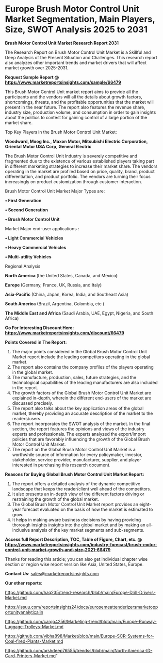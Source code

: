 # Europe Brush Motor Control Unit Market Segmentation, Main Players, Size, SWOT Analysis 2025 to 2031

<strong>Brush Motor Control Unit Market Research Report 2031</strong>

The Research Report on Brush Motor Control Unit Market is a Skillful and Deep Analysis of the Present Situation and Challenges. This research report also analyzes other important trends and market drivers that will affect market growth over 2025-2031.

<strong>Request Sample Report @ <a href=https://www.marketreportsinsights.com/sample/66479>https://www.marketreportsinsights.com/sample/66479</a></strong>

This Brush Motor Control Unit market report aims to provide all the participants and the vendors will all the details about growth factors, shortcomings, threats, and the profitable opportunities that the market will present in the near future. The report also features the revenue share, industry size, production volume, and consumption in order to gain insights about the politics to contest for gaining control of a large portion of the market share.

Top Key Players in the Brush Motor Control Unit Market:

<strong>Woodward, Moog Inc., Maxon Motor, Mitsubishi Electric Corporation, Oriental Motor USA Corp, General Electric</strong>

The Brush Motor Control Unit Industry is severely competitive and fragmented due to the existence of various established players taking part in different marketing strategies to increase their market share. The vendors operating in the market are profiled based on price, quality, brand, product differentiation, and product portfolio. The vendors are turning their focus increasingly on product customization through customer interaction.

Brush Motor Control Unit Market Major Types are:

<strong>• First Generation

• Second Generation

• Brush Motor Control Unit</strong>

Market Major end-user applications :

<strong>• Light Commercial Vehicles

• Heavy Commercial Vehicles

• Multi-utility Vehicles</strong>

Regional Analysis

</u><strong><b>North America</b></strong> (the United States, Canada, and Mexico)

<strong><b>Europe </b></strong>(Germany, France, UK, Russia, and Italy)

<strong><b>Asia-Pacific</b></strong> (China, Japan, Korea, India, and Southeast Asia)

<strong><b>South America</b></strong> (Brazil, Argentina, Colombia, etc.)

<strong><b>The Middle East and Africa</b></strong> (Saudi Arabia, UAE, Egypt, Nigeria, and South Africa)

<strong>Go For Interesting Discount Here: <a href=https://www.marketreportsinsights.com/discount/66479>https://www.marketreportsinsights.com/discount/66479</a></strong>

<strong>Points Covered in The Report:</strong>
<ol>
  <li>The major points considered in the Global Brush Motor Control Unit Market report include the leading competitors operating in the global market.</li>
  <li>The report also contains the company profiles of the players operating in the global market.</li>
  <li>The manufacture, production, sales, future strategies, and the technological capabilities of the leading manufacturers are also included in the report.</li>
  <li>The growth factors of the Global Brush Motor Control Unit Market are explained in-depth, wherein the different end-users of the market are discussed precisely.</li>
  <li>The report also talks about the key application areas of the global market, thereby providing an accurate description of the market to the readers/users.</li>
  <li>The report incorporates the SWOT analysis of the market. In the final section, the report features the opinions and views of the industry experts and professionals. The experts analyzed the export/import policies that are favorably influencing the growth of the Global Brush Motor Control Unit Market.</li>
  <li>The report on the Global Brush Motor Control Unit Market is a worthwhile source of information for every policymaker, investor, stakeholder, service provider, manufacturer, supplier, and player interested in purchasing this research document.</li>
</ol>
<strong>Reasons for Buying Global Brush Motor Control Unit Market Report:</strong>

<ol>
  <li>The report offers a detailed analysis of the dynamic competitive landscape that keeps the reader/client well ahead of the competitors.</li>
  <li>It also presents an in-depth view of the different factors driving or restraining the growth of the global market.</li>
  <li>The Global Brush Motor Control Unit Market report provides an eight-year forecast evaluated on the basis of how the market is estimated to grow.</li>
  <li>It helps in making aware business decisions by having providing thorough insights insights into the global market and by making an all-inclusive analysis of the key market segments and sub-segments.</li>
</ol>
<strong>Access full Report Description, TOC, Table of Figure, Chart, etc. @ <a href=https://www.marketreportsinsights.com/industry-forecast/brush-motor-control-unit-market-growth-and-size-2021-66479>https://www.marketreportsinsights.com/industry-forecast/brush-motor-control-unit-market-growth-and-size-2021-66479</a></strong>


Thanks for reading this article; you can also get individual chapter wise section or region wise report version like Asia, United States, Europe.

<strong>Contact Us:</strong>
sales@marketreportsinsights.com

<strong>Our other reports:</strong>

<a href=https://github.com/haq235/trend-research/blob/main/Europe-Drill-Drivers-Market.md>https://github.com/haq235/trend-research/blob/main/Europe-Drill-Drivers-Market.md</a>

<a href=https://issuu.com/reportsinsights24/docs/europemeattenderizersmarketopportunityanalyticalin>https://issuu.com/reportsinsights24/docs/europemeattenderizersmarketopportunityanalyticalin</a>

<a href=https://github.com/cargo4256/Marketing-trend/blob/main/Europe-Runway-Luggage-Trolleys-Market.md>https://github.com/cargo4256/Marketing-trend/blob/main/Europe-Runway-Luggage-Trolleys-Market.md</a>

<a href=https://github.com/vibha898/Market/blob/main/Europe-SCR-Systems-for-Coal-fired-Plants-Market.md>https://github.com/vibha898/Market/blob/main/Europe-SCR-Systems-for-Coal-fired-Plants-Market.md</a>

<a href=https://github.com/arshdeep76555/trendss/blob/main/North-America-ID-Card-Printers-Market.md>https://github.com/arshdeep76555/trendss/blob/main/North-America-ID-Card-Printers-Market.md</a>"
